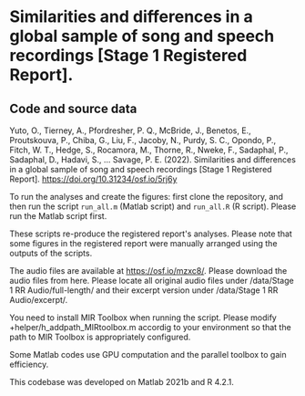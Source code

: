 # Similarities and differences in a global sample of song and speech recordings [Stage 1 Registered Report]. 
## Code and source data

Yuto, O., Tierney, A., Pfordresher, P. Q., McBride, J., Benetos, E., Proutskouva, P., Chiba, G., Liu, F., Jacoby, N., Purdy, S. C., Opondo, P., Fitch, W. T., Hedge, S., Rocamora, M., Thorne, R., Nweke, F., Sadaphal, P., Sadaphal, D., Hadavi, S., ... Savage, P. E. (2022). Similarities and differences in a global sample of song and speech recordings [Stage 1 Registered Report]. https://doi.org/10.31234/osf.io/5rj6y

To run the analyses and create the figures: first clone the repository, and then run the script `run_all.m` (Matlab script) and `run_all.R` (R script). Please run the Matlab script first.

These scripts re-produce the registered report's analyses. Please note that some figures in the registered report were manually arranged using the outputs of the scripts.

The audio files are available at https://osf.io/mzxc8/. Please download the audio files from here. Please locate all original audio files under /data/Stage 1 RR Audio/full-length/ and their excerpt version under /data/Stage 1 RR Audio/excerpt/.

You need to install MIR Toolbox when running the script. Please modify +helper/h_addpath_MIRtoolbox.m accordig to your environment so that the path to MIR Toolbox is appropriately configured.

Some Matlab codes use GPU computation and the parallel toolbox to gain efficiency.

This codebase was developed on Matlab 2021b and R 4.2.1.